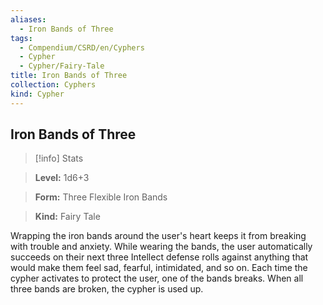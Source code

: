 ```yaml
---
aliases:
  - Iron Bands of Three
tags:
  - Compendium/CSRD/en/Cyphers
  - Cypher
  - Cypher/Fairy-Tale
title: Iron Bands of Three
collection: Cyphers
kind: Cypher
---
```

## Iron Bands of Three    
>[!info] Stats    
> **Level:** 1d6+3    
> **Form:** Three Flexible Iron Bands    
> **Kind:** Fairy Tale  
    
Wrapping the iron bands around the user's heart keeps it from breaking with trouble and anxiety. While wearing the bands, the user automatically succeeds on their next three Intellect defense rolls against anything that would make them feel sad, fearful, intimidated, and so on. Each time the cypher activates to protect the user, one of the bands breaks. When all three bands are broken, the cypher is used up.
